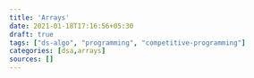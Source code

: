```yaml
---
title: 'Arrays'
date: 2021-01-18T17:16:56+05:30
draft: true
tags: ["ds-algo", "programming", "competitive-programming"]
categories: [dsa,arrays]
sources: []
---
```


<!--

::Annotation Guide::
~~~~~~~~~~~~~~~~~~~~

* `em` is the modifier

1. em (_text_) - blue underline
2. strong (**text**) - yelow highlight
3. del (~~text~~) - red strike-through

4. em > em (_*text*_) - blue circle
5. em > strong (_**text**_) - lawngreen box
6. em > del (_~~text~~_) - red cross-off
-->

